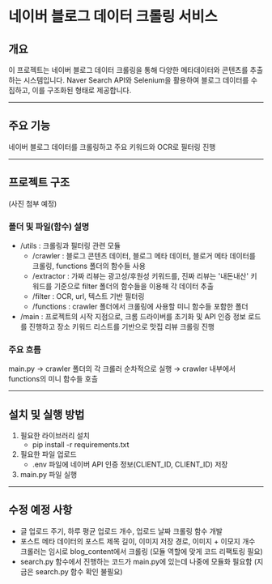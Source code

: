 # 네이버 블로그 데이터 크롤링 서비스

## 개요
이 프로젝트는 네이버 블로그 데이터 크롤링을 통해 다양한 메타데이터와 콘텐츠를 추출하는 시스템입니다.
Naver Search API와 Selenium을 활용하여 블로그 데이터를 수집하고, 이를 구조화된 형태로 제공합니다.

---

## 주요 기능
네이버 블로그 데이터를 크롤링하고 주요 키워드와 OCR로 필터링 진행

---

## 프로젝트 구조

(사진 첨부 예정)

### 폴더 및 파일(함수) 설명

- /utils : 크롤링과 필터링 관련 모듈
    - /crawler : 블로그 콘텐츠 데이터, 블로그 메타 데이터, 블로거 메타 데이터를 크롤링, functions 폴더의 함수들 사용
    - /extractor : 가짜 리뷰는 광고성/후원성 키워드를, 진짜 리뷰는 '내돈내산' 키워드를 기준으로 filter 폴더의 함수들을 이용해 각 데이터 추출
    - /filter : OCR, url, 텍스트 기반 필터링
    - /functions : crawler 폴더에서 크롤링에 사용할 미니 함수들 포함한 폴더
- /main : 프로젝트의 시작 지점으로, 크롬 드라이버를 초기화 및 API 인증 정보 로드를 진행하고 장소 키워드 리스트를 기반으로 맛집 리뷰 크롤링 진행

### 주요 흐름
main.py → crawler 폴더의 각 크롤러 순차적으로 실행 → crawler 내부에서 functions의 미니 함수들 호츨

---

## 설치 및 실행 방법
1. 필요한 라이브러리 설치
   - pip install -r requirements.txt
2. 필요한 파일 업로드
    - .env 파일에 네이버 API 인증 정보(CLIENT_ID, CLIENT_ID) 저장
3. main.py 파일 실행

---

## 수정 예정 사항
- 글 업로드 주기, 하루 평균 업로드 개수, 업로드 날짜 크롤링 함수 개발
- 포스트 메타 데이터의 포스트 제목 길이, 이미지 저장 경로, 이미지 + 이모지 개수 크롤러는 임시로 blog_content에서 크롤링 (모듈 역할에 맞게 코드 리팩토링 필요)
- search.py 함수에서 진행하는 코드가 main.py에 있는데 나중에 모듈화 필요함 (지금은 search.py 함수 확인 불필요)